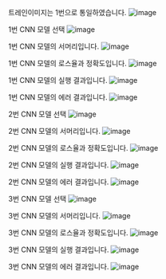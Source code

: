 트레인이미지는 1번으로 통일하였습니다.
![image](https://user-images.githubusercontent.com/48724199/83643872-8d047a80-a5eb-11ea-9344-dab6f935bd9f.png)


1번 CNN 모델 선택
![image](https://user-images.githubusercontent.com/48724199/83644498-50854e80-a5ec-11ea-8745-f4d919af4a95.png)

1번 CNN 모델의 서머리입니다.
![image](https://user-images.githubusercontent.com/48724199/83644535-5bd87a00-a5ec-11ea-84fb-fc93d4a4543f.png)

1번 CNN 모델의 로스율과 정확도입니다.
![image](https://user-images.githubusercontent.com/48724199/83644673-7f032980-a5ec-11ea-81ca-2cd93b0be2d7.png)

1번 CNN 모델의 실행 결과입니다.
![image](https://user-images.githubusercontent.com/48724199/83644739-8fb39f80-a5ec-11ea-8657-6bd3d2867898.png)

1번 CNN 모델의 에러 결과입니다.
![image](https://user-images.githubusercontent.com/48724199/83644775-9b06cb00-a5ec-11ea-9bd2-d274b39c3118.png)


2번 CNN 모델 선택
![image](https://user-images.githubusercontent.com/48724199/83644341-22a00a00-a5ec-11ea-8d65-64db993b55bb.png)

2번 CNN 모델의 서머리입니다.
![image](https://user-images.githubusercontent.com/48724199/83644019-be7d4600-a5eb-11ea-83e3-7f28c1edc555.png)

2번 CNN 모델의 로스율과 정확도입니다.
![image](https://user-images.githubusercontent.com/48724199/83644139-e8cf0380-a5eb-11ea-8d3a-5202785de02d.png)

2번 CNN 모델의 실행 결과입니다.
![image](https://user-images.githubusercontent.com/48724199/83644206-fedcc400-a5eb-11ea-8291-559bb58cf54e.png)

2번 CNN 모델의 에러 결과입니다.
![image](https://user-images.githubusercontent.com/48724199/83644255-0b611c80-a5ec-11ea-9981-0d88fdee65d1.png)


3번 CNN 모델 선택
![image](https://user-images.githubusercontent.com/48724199/83644855-b4a81280-a5ec-11ea-91f5-f86c9ab00c1e.png)

3번 CNN 모델의 서머리입니다.
![image](https://user-images.githubusercontent.com/48724199/83644901-bffb3e00-a5ec-11ea-89ab-b5efd8117c81.png)

3번 CNN 모델의 로스율과 정확도입니다.
![image](https://user-images.githubusercontent.com/48724199/83645443-76f7b980-a5ed-11ea-99a2-b9e97060950c.png)

3번 CNN 모델의 실행 결과입니다.
![image](https://user-images.githubusercontent.com/48724199/83645497-86770280-a5ed-11ea-958a-5aa53a4ae616.png)

3번 CNN 모델의 에러 결과입니다.
![image](https://user-images.githubusercontent.com/48724199/83645539-92fb5b00-a5ed-11ea-84c4-cd4921584ef5.png)

